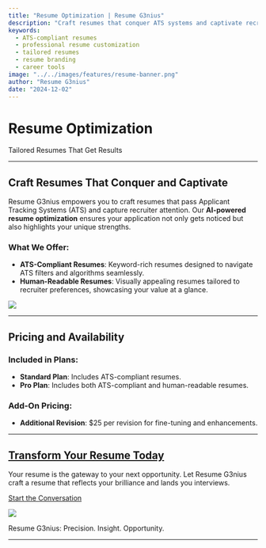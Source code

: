 ```yaml
---
title: "Resume Optimization | Resume G3nius"
description: "Craft resumes that conquer ATS systems and captivate recruiters with Resume G3nius. Enhance your professional branding with tailored, AI-powered resume optimization."
keywords:
  - ATS-compliant resumes
  - professional resume customization
  - tailored resumes
  - resume branding
  - career tools
image: "../../images/features/resume-banner.png"
author: "Resume G3nius"
date: "2024-12-02"
---
```


# Resume Optimization

<div class="hero-banner" style="background-image: url('../../images/features/resume-banner.png');">
  <div class="hero-banner-overlay"></div>
  <p class="hero-banner-title">
    Tailored Resumes That Get Results
  </p>
</div>

---

## **Craft Resumes That Conquer and Captivate**

<span class="italic">Resume G3nius</span> empowers you to craft resumes that pass Applicant Tracking Systems (ATS) and capture recruiter attention. Our **AI-powered resume optimization** ensures your application not only gets noticed but also highlights your unique strengths.

### **What We Offer:**

- **ATS-Compliant Resumes**: Keyword-rich resumes designed to navigate ATS filters and algorithms seamlessly.
- **Human-Readable Resumes**: Visually appealing resumes tailored to recruiter preferences, showcasing your value at a glance.

<img src="../../images/features/resume-preview.png" class="img-3-4">

---

## **Pricing and Availability**

### **Included in Plans:**

- **Standard Plan**: Includes ATS-compliant resumes.
- **Pro Plan**: Includes both ATS-compliant and human-readable resumes.

### **Add-On Pricing:**

- **Additional Revision**: $25 per revision for fine-tuning and enhancements.

---

## **[Transform Your Resume Today](../contact.md)**

Your resume is the gateway to your next opportunity. Let <span class="italic">Resume G3nius</span> craft a resume that reflects your brilliance and lands you interviews.

[Start the Conversation](../contact.md)

<img src="../../images/cta-fantasy-contact.png" class="img-16-9">

<span class="italic">Resume G3nius</span><span class="monospace">: Precision. Insight. Opportunity.</span>

---

